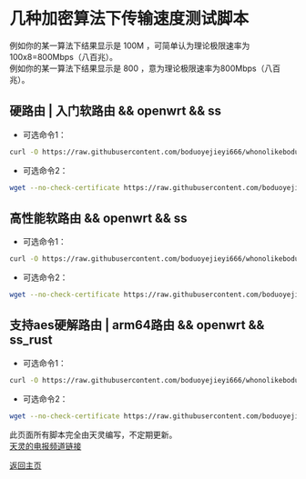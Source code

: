 # 几种加密算法下传输速度测试脚本   
例如你的某一算法下结果显示是 100M ，可简单认为理论极限速率为 100x8=800Mbps（八百兆）。           
例如你的某一算法下结果显示是 800 ，意为理论极限速率为800Mbps（八百兆）。       
      
## 硬路由 | 入门软路由 && openwrt && ss
* 可选命令1：      
```bash  
curl -O https://raw.githubusercontent.com/boduoyejieyi666/whonolikeboduoyejieyi/main/sh/ss_test.sh && chmod +x ./ss_test.sh && ./ss_test.sh     
```

* 可选命令2：    
```bash    
wget --no-check-certificate https://raw.githubusercontent.com/boduoyejieyi666/whonolikeboduoyejieyi/main/sh/ss_test.sh && chmod +x ./ss_test.sh && ./ss_test.sh
```       

## 高性能软路由 && openwrt && ss         
* 可选命令1：      
```bash  
curl -O https://raw.githubusercontent.com/boduoyejieyi666/whonolikeboduoyejieyi/main/sh/ss_test2.sh && chmod +x ./ss_test2.sh && ./ss_test2.sh     
```

* 可选命令2：    
```bash    
wget --no-check-certificate https://raw.githubusercontent.com/boduoyejieyi666/whonolikeboduoyejieyi/main/sh/ss_test2.sh && chmod +x ./ss_test2.sh && ./ss_test2.sh
```       

## 支持aes硬解路由 | arm64路由 && openwrt && ss_rust
* 可选命令1：      
```bash  
curl -O https://raw.githubusercontent.com/boduoyejieyi666/whonolikeboduoyejieyi/main/sh/ss_rust_test.sh && chmod +x ./ss_rust_test.sh && ./ss_rust_test.sh     
```

* 可选命令2：    
```bash    
wget --no-check-certificate https://raw.githubusercontent.com/boduoyejieyi666/whonolikeboduoyejieyi/main/sh/ss_rust_test.sh && chmod +x ./ss_rust_test.sh && ./ss_rust_test.sh
```       

此页面所有脚本完全由天灵编写，不定期更新。        
[天灵的电报频道链接](https://t.me/nanopi_r2s)                       

[返回主页](https://github.com/boduoyejieyi666/whonolikeboduoyejieyi/blob/main/README.md)        
